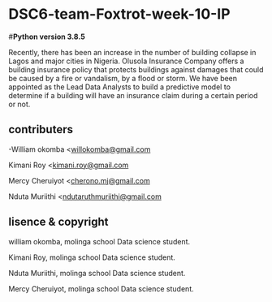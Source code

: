 # DSC6-team-Foxtrot-week-10-IP

#**Python version 3.8.5**

Recently, there has been an increase in the number of building collapse in Lagos and major cities in Nigeria. Olusola Insurance Company offers a building insurance policy that protects buildings against damages that could be caused by a fire or vandalism, by a flood or storm.
We have been appointed as the Lead Data Analysts to build a predictive model to determine if a building will have an insurance claim during a certain period or not.

## contributers

-William okomba <willokomba@gmail.com

Kimani Roy <kimani.roy@gmail.com 

Mercy Cheruiyot <cherono.mj@gmail.com

Nduta Muriithi <ndutaruthmuriithi@gmail.com

## lisence & copyright

william okomba, molinga school Data science student.

Kimani Roy, molinga school Data science student.

Nduta Muriithi, molinga school Data science student.

Mercy Cheruiyot, molinga school Data science student.
